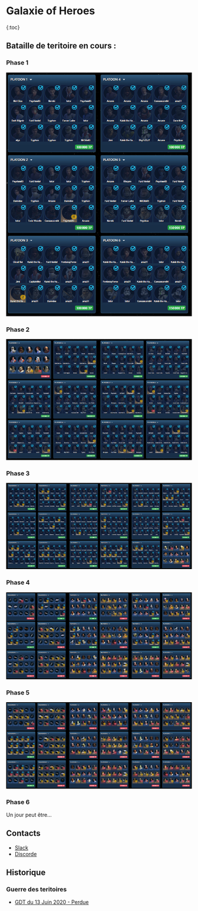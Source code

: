 # Galaxie of Heroes
{:toc}

## Bataille de teritoire en cours :

### Phase 1

![Phase 1](images/200614/phase1.png)

### Phase 2

![Phase 2](./images/200614/phase2.png)

### Phase 3

![Phase 3](./images/200614/phase3.png)

### Phase 4

![Phase 4](images/200614/phase4.png)

### Phase 5

![Phase 5](./images/200614/phase5.png)

### Phase 6

Un jour peut être...

## Contacts 

* [Slack](https://join.slack.com/t/hautconseildelaforce/shared_invite/zt-fbjhe9n4-a57i5u6D6KNFAXnOXQqlKg)
* [Discorde](https://discord.gg/9ufJHmB)

## Historique 

### Guerre des teritoires 

* [GDT du 13 Juin 2020 - Perdue](pages/GDT-200613.html)
